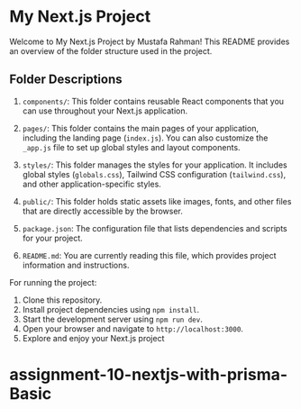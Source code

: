 # My Next.js Project

Welcome to My Next.js Project by Mustafa Rahman! This README provides an overview of the folder structure used in the project.


## Folder Descriptions

1. `components/`: This folder contains reusable React components that you can use throughout your Next.js application.

2. `pages/`: This folder contains the main pages of your application, including the landing page (`index.js`). You can also customize the `_app.js` file to set up global styles and layout components.

3. `styles/`: This folder manages the styles for your application. It includes global styles (`globals.css`), Tailwind CSS configuration (`tailwind.css`), and other application-specific styles.

4. `public/`: This folder holds static assets like images, fonts, and other files that are directly accessible by the browser.

5. `package.json`: The configuration file that lists dependencies and scripts for your project.

6. `README.md`: You are currently reading this file, which provides project information and instructions.



For running the project:

1. Clone this repository.
2. Install project dependencies using `npm install`.
3. Start the development server using `npm run dev`.
4. Open your browser and navigate to `http://localhost:3000`.
5. Explore and enjoy your Next.js project
# assignment-10-nextjs-with-prisma-Basic
